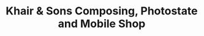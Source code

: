 ---
title: "Khair & Sons Composing, Photostate and Mobile Shop"
url: /karachi/khair-and-sons-composing-photostate-and-mobile-shop/
shop: shop
---